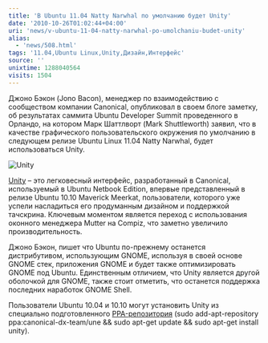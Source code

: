```yaml
---
title: 'В Ubuntu 11.04 Natty Narwhal по умолчанию будет Unity'
date: '2010-10-26T01:02:44+04:00'
uri: 'news/v-ubuntu-11-04-natty-narwhal-po-umolchaniu-budet-unity'
alias: 
  - 'news/508.html'
tags: '11.04,Ubuntu Linux,Unity,Дизайн,Интерфейс'
source: ''
unixtime: 1288040564
visits: 1504
---
```

Джоно Бэкон (Jono Bacon), менеджер по взаимодействию с сообществом компании Canonical, опубликовал в своем блоге заметку, об результатах  саммита Ubuntu Developer Summit проведенного в Орландо, на котором Марк Шаттлворт (Mark Shuttleworth) заявил, что в качестве графического пользовательского окружения по умолчанию в следующем релизе Ubuntu Linux 11.04 Natty Narwhal, будет использоваться Unity.

![Unity](img/2010/10/26/01-00/unity.jpg)

[Unity](news/dva-novyh-proekta-kompaniya-canonical-unity-i-ubuntu-light) – это легковесный интерфейс, разработанный в Canonical, используемый в Ubuntu Netbook Edition, впервые представленный в релизе Ubuntu 10.10 Maverick Meerkat, пользователи, которого уже успели насладиться его продуманным дизайном и поддержкой тачскрина. Ключевым моментом является переход с использования оконного менеджера Mutter на Compiz, что заметно увеличило производительность.

Джоно Бэкон, пишет что Ubuntu по-прежнему останется дистрибутивом, использующим GNOME,  используя в своей основе GNOME стек, приложения GNOME и будет также оптимизировать GNOME под Ubuntu. Единственным отличием, что Unity является другой оболочкой для GNOME, также стоит отметить, что останется поддержка последних наработок GNOME Shell. 

Пользователи Ubuntu 10.04 и 10.10 могут установить Unity из специально подготовленного [PPA-репозитория](https://edge.launchpad.net/%7Ecanonical-dx-team/+archive/une) (sudo add-apt-repository ppa:canonical-dx-team/une && sudo apt-get update && sudo apt-get install unity).
